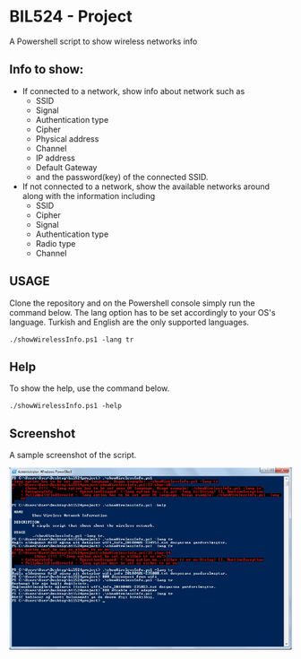 # BIL524 - Project

A Powershell script to show wireless networks info

## Info to show:
* If connected to a network, show info about network such as 
	 - SSID
	 - Signal
	 - Authentication type
	 - Cipher
	 - Physical address
	 - Channel
	 - IP address 
	 - Default Gateway
	 - and the password(key) of the connected SSID.
* If not connected to a network, show the available networks around along with the information including
	- SSID
	- Cipher
	- Signal
	- Authentication type
	- Radio type
	- Channel
	

## USAGE
Clone the repository and on the Powershell console simply run the command below. The lang option has to be set accordingly to your OS's language.
Turkish and English are the only supported languages.
```
./showWirelessInfo.ps1 -lang tr
```

## Help
To show the help, use the command below.
```
./showWirelessInfo.ps1 -help
```

## Screenshot

A sample screenshot of the script.

![alt text](https://github.com/cemalkilic/bil524project/blob/master/screenshots/sample_usage.jpg)